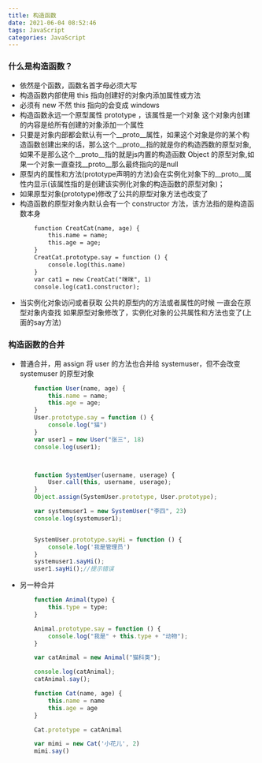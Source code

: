 ```yaml
---
title: 构造函数
date: 2021-06-04 08:52:46
tags: JavaScript
categories: JavaScript
---
```

### 什么是构造函数？
- 依然是个函数，函数名首字母必须大写
- 构造函数内部使用 this 指向创建好的对象内添加属性或方法
- 必须有 new 不然 this 指向的会变成 windows
- 构造函数永远一个原型属性 prototype ，该属性是一个对象 这个对象内创建的内容是给所有创建的对象添加一个属性
- 只要是对象内部都会默认有一个__proto__属性，如果这个对象是你的某个构造函数创建出来的话，那么这个__proto__指的就是你的构造西数的原型对象,如果不是那么这个__proto__指的就是js内置的构造函数 Object 的原型对象,如果一个对象一直查找__proto__那么最终指向的是null
- 原型内的属性和方法(prototype声明的方法)会在实例化对象下的__proto__属性内显示(该属性指的是创建该实例化对象的构造函数的原型对象)；
- 如果原型对象(prototype)修改了公共的原型对象方法也改变了
- 构造函数的原型对象内默认会有一个 constructor 方法，该方法指的是构造函数本身
    ```xml
        function CreatCat(name, age) {
            this.name = name;
            this.age = age;
        }
        CreatCat.prototype.say = function () {
            console.log(this.name)
        }
        var cat1 = new CreatCat("咪咪", 1)
        console.log(cat1.constructor);
    ```
- 当实例化对象访问或者获取 公共的原型内的方法或者属性的时候  一直会在原型对象内查找  如果原型对象修改了，实例化对象的公共属性和方法也变了(上面的say方法)
### 构造函数的合并
- 普通合并，用 assign 将 user 的方法也合并给 systemuser，但不会改变 systemuser 的原型对象
    ```javaScript
        function User(name, age) {
            this.name = name;
            this.age = age;
        }
        User.prototype.say = function () {
            console.log("猫")
        }
        var user1 = new User("张三", 18)
        console.log(user1);



        function SystemUser(username, userage) {
            User.call(this, username, userage);
        }
        Object.assign(SystemUser.prototype, User.prototype);

        var systemuser1 = new SystemUser("李四", 23)
        console.log(systemuser1);


        SystemUser.prototype.sayHi = function () {
            console.log('我是管理员')
        }
        systemuser1.sayHi();
        user1.sayHi();//提示错误
    ```
- 另一种合并
    ```javaScript
        function Animal(type) {
            this.type = type;
        }

        Animal.prototype.say = function () {
            console.log("我是" + this.type + "动物");
        }

        var catAnimal = new Animal("猫科类");

        console.log(catAnimal);
        catAnimal.say();

        function Cat(name, age) {
            this.name = name
            this.age = age
        }

        Cat.prototype = catAnimal

        var mimi = new Cat('小花儿', 2)
        mimi.say()
    ```